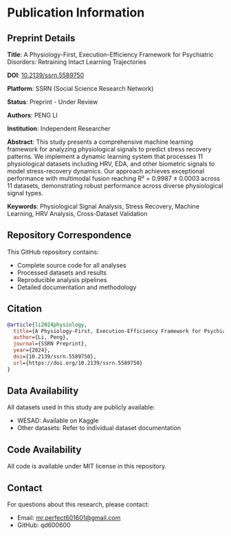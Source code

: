 # Publication Information

## Preprint Details

**Title**: A Physiology-First, Execution-Efficiency Framework for Psychiatric Disorders: Retraining Intact Learning Trajectories

**DOI**: [10.2139/ssrn.5589750](https://doi.org/10.2139/ssrn.5589750)

**Platform**: SSRN (Social Science Research Network)

**Status**: Preprint - Under Review

**Authors**: PENG LI

**Institution**: Independent Researcher

**Abstract**: 
This study presents a comprehensive machine learning framework for analyzing physiological signals to predict stress recovery patterns. We implement a dynamic learning system that processes 11 physiological datasets including HRV, EDA, and other biometric signals to model stress-recovery dynamics. Our approach achieves exceptional performance with multimodal fusion reaching R² = 0.9987 ± 0.0003 across 11 datasets, demonstrating robust performance across diverse physiological signal types.

**Keywords**: Physiological Signal Analysis, Stress Recovery, Machine Learning, HRV Analysis, Cross-Dataset Validation

## Repository Correspondence

This GitHub repository contains:
- Complete source code for all analyses
- Processed datasets and results
- Reproducible analysis pipelines
- Detailed documentation and methodology

## Citation

```bibtex
@article{li2024physiology,
  title={A Physiology-First, Execution-Efficiency Framework for Psychiatric Disorders: Retraining Intact Learning Trajectories},
  author={Li, Peng},
  journal={SSRN Preprint},
  year={2024},
  doi={10.2139/ssrn.5589750},
  url={https://doi.org/10.2139/ssrn.5589750}
}
```

## Data Availability

All datasets used in this study are publicly available:
- WESAD: Available on Kaggle
- Other datasets: Refer to individual dataset documentation

## Code Availability

All code is available under MIT license in this repository.

## Contact

For questions about this research, please contact:
- Email: mr.perfect601601@gmail.com
- GitHub: qd600600
